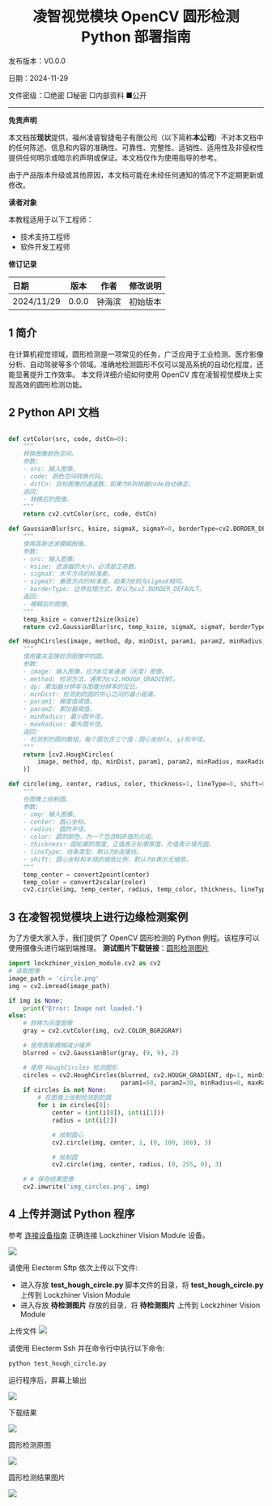<h1 align="center">凌智视觉模块 OpenCV 圆形检测 Python 部署指南</h1>

发布版本：V0.0.0

日期：2024-11-29

文件密级：□绝密 □秘密 □内部资料 ■公开  

---

**免责声明**  

本文档按**现状**提供，福州凌睿智捷电子有限公司（以下简称**本公司**）不对本文档中的任何陈述、信息和内容的准确性、可靠性、完整性、适销性、适用性及非侵权性提供任何明示或暗示的声明或保证。本文档仅作为使用指导的参考。  

由于产品版本升级或其他原因，本文档可能在未经任何通知的情况下不定期更新或修改。  

**读者对象**  

本教程适用于以下工程师：  

- 技术支持工程师  
- 软件开发工程师  

**修订记录**  

| **日期**     | **版本** | **作者** | **修改说明** |
|:-----------| -------- |--------| ------------ |
| 2024/11/29 | 0.0.0    | 钟海滨    | 初始版本     |

## 1 简介

在计算机视觉领域，圆形检测是一项常见的任务，广泛应用于工业检测、医疗影像分析、自动驾驶等多个领域。准确地检测圆形不仅可以提高系统的自动化程度，还能显著提升工作效率。 本文将详细介绍如何使用 OpenCV 库在凌智视觉模块上实现高效的圆形检测功能。


## 2 Python API 文档

```python

def cvtColor(src, code, dstCn=0):
    """
    转换图像颜色空间。
    参数:
    - src: 输入图像。
    - code: 颜色空间转换代码。
    - dstCn: 目标图像的通道数，如果为0则根据code自动确定。
    返回:
    - 转换后的图像。
    """
    return cv2.cvtColor(src, code, dstCn)

def GaussianBlur(src, ksize, sigmaX, sigmaY=0, borderType=cv2.BORDER_DEFAULT):
    """
    使用高斯滤波模糊图像。
    参数:
    - src: 输入图像。
    - ksize: 滤波器的大小，必须是正奇数。
    - sigmaX: 水平方向的标准差。
    - sigmaY: 垂直方向的标准差，如果为0则与sigmaX相同。
    - borderType: 边界处理方式，默认为cv2.BORDER_DEFAULT。
    返回:
    - 模糊后的图像。
    """
    temp_ksize = convert2size(ksize)
    return cv2.GaussianBlur(src, temp_ksize, sigmaX, sigmaY, borderType)

def HoughCircles(image, method, dp, minDist, param1, param2, minRadius, maxRadius):
    """
    使用霍夫变换检测图像中的圆。
    参数:
    - image: 输入图像，应为8位单通道（灰度）图像。
    - method: 检测方法，通常为cv2.HOUGH_GRADIENT。
    - dp: 累加器分辨率与图像分辨率的反比。
    - minDist: 检测到的圆的中心之间的最小距离。
    - param1: 梯度值阈值。
    - param2: 累加器阈值。
    - minRadius: 最小圆半径。
    - maxRadius: 最大圆半径。
    返回:
    - 检测到的圆的数组，每个圆包含三个值：圆心坐标(x, y)和半径。
    """
    return [cv2.HoughCircles(
        image, method, dp, minDist, param1, param2, minRadius, maxRadius
    )]

def circle(img, center, radius, color, thickness=1, lineType=8, shift=0):
    """
    在图像上绘制圆。
    参数:
    - img: 输入图像。
    - center: 圆心坐标。
    - radius: 圆的半径。
    - color: 圆的颜色，为一个包含BGR值的元组。
    - thickness: 圆轮廓的厚度，正值表示轮廓厚度，负值表示填充圆。
    - lineType: 线条类型，默认为8连接线。
    - shift: 圆心坐标和半径的缩放比例，默认为0表示无缩放。
    """
    temp_center = convert2point(center)
    temp_color = convert2scalar(color)
    cv2.circle(img, temp_center, radius, temp_color, thickness, lineType, shift)

```

## 3 在凌智视觉模块上进行边缘检测案例 

为了方便大家入手，我们提供了 OpenCV 圆形检测的 Python 例程。该程序可以使用摄像头进行端到端推理。
**测试图片下载链接**：[圆形检测图片](https://gitee.com/LockzhinerAI/LockzhinerVisionModule/releases/download/v0.0.4/circle.png)

```python
import lockzhiner_vision_module.cv2 as cv2
# 读取图像
image_path = 'circle.png'
img = cv2.imread(image_path)

if img is None:
    print("Error: Image not loaded.")
else:
    # 转换为灰度图像
    gray = cv2.cvtColor(img, cv2.COLOR_BGR2GRAY)

    # 使用高斯模糊减少噪声
    blurred = cv2.GaussianBlur(gray, (9, 9), 2)

    # 使用 HoughCircles 检测圆形
    circles = cv2.HoughCircles(blurred, cv2.HOUGH_GRADIENT, dp=1, minDist=50,
                               param1=50, param2=30, minRadius=0, maxRadius=0)
    if circles is not None:
        # 在图像上绘制检测到的圆
        for i in circles[0]:
            center = (int(i[0]), int(i[1]))
            radius = int(i[2])

            # 绘制圆心
            cv2.circle(img, center, 1, (0, 100, 100), 3)

            # 绘制圆
            cv2.circle(img, center, radius, (0, 255, 0), 3)

    # # 保存结果图像
    cv2.imwrite('img_circles.png', img)

```
## 4 上传并测试 Python 程序

参考 [连接设备指南](../../../../docs/introductory_tutorial/connect_device_using_ssh.md) 正确连接 Lockzhiner Vision Module 设备。

![](../../../../docs/introductory_tutorial/images/connect_device_using_ssh/ssh_success.png)

请使用 Electerm Sftp 依次上传以下文件:

- 进入存放 **test_hough_circle.py** 脚本文件的目录，将 **test_hough_circle.py** 上传到 Lockzhiner Vision Module
- 进入存放 **待检测图片** 存放的目录，将 **待检测图片** 上传到 Lockzhiner Vision Module

上传文件
![](./images/ssh.png)

请使用 Electerm Ssh 并在命令行中执行以下命令:

```bash
python test_hough_circle.py
```

运行程序后，屏幕上输出 

![](./images/img.png)

下载结果

![](./images/result.png)

圆形检测原图

![](./images/circle.png)

圆形检测结果图片

![](./images/img_circles.png)



